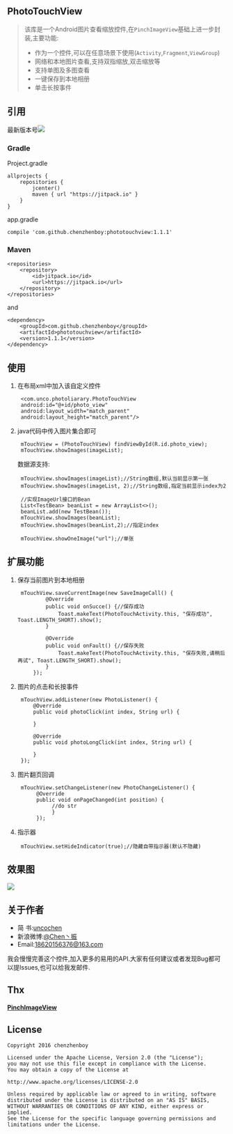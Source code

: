 ## PhotoTouchView ##
> 该库是一个Android图片查看缩放控件,在`PinchImageView`基础上进一步封装,主要功能:
> 
> - 作为一个控件,可以在任意场景下使用(`Activity`,`Fragment`,`ViewGroup`)
> - 网络和本地图片查看,支持双指缩放,双击缩放等
> - 支持单图及多图查看
> - 一键保存到本地相册
> - 单击长按事件

## 引用 ##
最新版本号[![](https://jitpack.io/v/chenzhenboy/phototouchview.svg)](https://jitpack.io/#chenzhenboy/phototouchview)
### Gradle ###

Project.gradle

    allprojects {
    	repositories {
        	jcenter()
        	maven { url "https://jitpack.io" }
    	}
	}

app.gradle

    compile 'com.github.chenzhenboy:phototouchview:1.1.1'

### Maven ###
	<repositories>
		<repository>
		    <id>jitpack.io</id>
		    <url>https://jitpack.io</url>
		</repository>
	</repositories>
and

	<dependency>
	    <groupId>com.github.chenzhenboy</groupId>
	    <artifactId>phototouchview</artifactId>
	    <version>1.1.1</version>
	</dependency>

## 使用 ##
1. 在布局xml中加入该自定义控件

        <com.unco.photoliarary.PhotoTouchView
        android:id="@+id/photo_view"
        android:layout_width="match_parent"
        android:layout_height="match_parent"/>

2. java代码中传入图片集合即可

		mTouchView = (PhotoTouchView) findViewById(R.id.photo_view);
    	mTouchView.showImages(imageList);
    数据源支持:

	    mTouchView.showImages(imageList);//String数组,默认当前显示第一张
        mTouchView.showImages(imageList, 2);//String数组,指定当前显示index为2

        //实现ImageUrl接口的Bean
        List<TestBean> beanList = new ArrayList<>();
        beanList.add(new TestBean());
        mTouchView.showImages(beanList);
        mTouchView.showImages(beanList,2);//指定index
        
        mTouchView.showOneImage("url");//单张
		
		



## 扩展功能 ##
1. 保存当前图片到本地相册

    	mTouchView.saveCurrentImage(new SaveImageCall() {
                @Override
                public void onSucce() {//保存成功
                    Toast.makeText(PhotoTouchActivity.this, "保存成功", Toast.LENGTH_SHORT).show();
                }

                @Override
                public void onFault() {//保存失败
                    Toast.makeText(PhotoTouchActivity.this, "保存失败,请稍后再试", Toast.LENGTH_SHORT).show();
                }
            });

2. 图片的点击和长按事件

		mTouchView.addListener(new PhotoListener() {
            @Override
            public void photoClick(int index, String url) {
                
            }

            @Override
            public void photoLongClick(int index, String url) {

            }
        });
        
3. 图片翻页回调

        mTouchView.setChangeListener(new PhotoChangeListener() {
             @Override
             public void onPageChanged(int position) {
                  //do str
                  }
             });
             
4. 指示器

        mTouchView.setHideIndicator(true);//隐藏自带指示器(默认不隐藏)

## 效果图 ##

![](http://i.imgur.com/f03lEmW.jpg)

## 关于作者 ##

- 简	书:[uncochen](http://www.jianshu.com/users/1695117cc969 )
- 新浪微博:[@Chen丶振](http://weibo.com/724132180 )
- Email:18620156376@163.com



我会慢慢完善这个控件,加入更多的易用的API.大家有任何建议或者发现Bug都可以提Issues,也可以给我发邮件.

## Thx ##

#### [PinchImageView](https://github.com/boycy815/PinchImageView) ####

## License ##

    Copyright 2016 chenzhenboy

    Licensed under the Apache License, Version 2.0 (the "License");
    you may not use this file except in compliance with the License.
    You may obtain a copy of the License at

    http://www.apache.org/licenses/LICENSE-2.0

    Unless required by applicable law or agreed to in writing, software
    distributed under the License is distributed on an "AS IS" BASIS,
    WITHOUT WARRANTIES OR CONDITIONS OF ANY KIND, either express or implied.
    See the License for the specific language governing permissions and
    limitations under the License.
